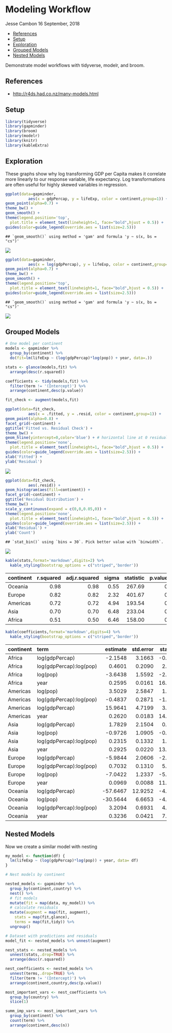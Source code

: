 Modeling Workflow
================
Jesse Cambon
16 September, 2018

-   [References](#references)
-   [Setup](#setup)
-   [Exploration](#exploration)
-   [Grouped Models](#grouped-models)
-   [Nested Models](#nested-models)

Demonstrate model workflows with tidyverse, modelr, and broom.

References
----------

-   <http://r4ds.had.co.nz/many-models.html>

Setup
-----

``` r
library(tidyverse)
library(gapminder)
library(broom)
library(modelr)
library(knitr)
library(kableExtra)
```

Exploration
-----------

These graphs show why log transforming GDP per Capita makes it correlate more linearly to our response variable, life expectancy. Log transformations are often useful for highly skewed variables in regression.

``` r
ggplot(data=gapminder,
          aes(x = gdpPercap, y = lifeExp, color = continent,group=1)) +
geom_point(alpha=0.7) +
theme_bw() +
geom_smooth() +
theme(legend.position='top',
  plot.title = element_text(lineheight=1, face="bold",hjust = 0.5)) + 
guides(color=guide_legend(override.aes = list(size=2.5))) 
```

    ## `geom_smooth()` using method = 'gam' and formula 'y ~ s(x, bs = "cs")'

![](Modeling_Workflow_files/figure-markdown_github/explore-1.png)

``` r
ggplot(data=gapminder,
          aes(x = log(gdpPercap), y = lifeExp, color = continent,group=1)) +
geom_point(alpha=0.7) +
theme_bw() +
geom_smooth() +
theme(legend.position='top',
  plot.title = element_text(lineheight=1, face="bold",hjust = 0.5)) + 
guides(color=guide_legend(override.aes = list(size=2.5))) 
```

    ## `geom_smooth()` using method = 'gam' and formula 'y ~ s(x, bs = "cs")'

![](Modeling_Workflow_files/figure-markdown_github/explore-2.png)

Grouped Models
--------------

``` r
# One model per continent
models <- gapminder %>%
  group_by(continent) %>%
  do(fit=lm(lifeExp ~ (log(gdpPercap)*log(pop)) + year, data=.)) 

stats <- glance(models,fit) %>%
  arrange(desc(r.squared))

coefficients <- tidy(models,fit) %>%
  filter(term != '(Intercept)') %>%
  arrange(continent,desc(p.value))

fit_check <- augment(models,fit)
```

``` r
ggplot(data=fit_check,
          aes(x = .fitted, y = .resid, color = continent,group=1)) +
geom_point(alpha=0.8) +
facet_grid(~continent) +
ggtitle('Fitted vs. Residual Check') +
theme_bw() +
geom_hline(yintercept=0,color='blue') + # horizontal line at 0 residual
theme(legend.position='none',
  plot.title = element_text(lineheight=1, face="bold",hjust = 0.5)) + 
guides(color=guide_legend(override.aes = list(size=2.5))) +
xlab('Fitted') +
ylab('Residual')
```

![](Modeling_Workflow_files/figure-markdown_github/plot-1.png)

``` r
ggplot(data=fit_check,
          aes(.resid)) +
geom_histogram(aes(fill=continent)) +
facet_grid(~continent) +
ggtitle('Residual Distribution') +
theme_bw() +
scale_y_continuous(expand = c(0,0,0.05,0)) + 
theme(legend.position='none',
  plot.title = element_text(lineheight=1, face="bold",hjust = 0.5)) + 
guides(color=guide_legend(override.aes = list(size=2.5))) +
xlab('Residual') +
ylab('Count')
```

    ## `stat_bin()` using `bins = 30`. Pick better value with `binwidth`.

![](Modeling_Workflow_files/figure-markdown_github/plot-2.png)

``` r
kable(stats,format='markdown',digits=2) %>%
  kable_styling(bootstrap_options = c("striped",'border'))
```

<table style="width:100%;">
<colgroup>
<col width="9%" />
<col width="9%" />
<col width="12%" />
<col width="5%" />
<col width="9%" />
<col width="7%" />
<col width="3%" />
<col width="8%" />
<col width="7%" />
<col width="7%" />
<col width="8%" />
<col width="10%" />
</colgroup>
<thead>
<tr class="header">
<th align="left">continent</th>
<th align="right">r.squared</th>
<th align="right">adj.r.squared</th>
<th align="right">sigma</th>
<th align="right">statistic</th>
<th align="right">p.value</th>
<th align="right">df</th>
<th align="right">logLik</th>
<th align="right">AIC</th>
<th align="right">BIC</th>
<th align="right">deviance</th>
<th align="right">df.residual</th>
</tr>
</thead>
<tbody>
<tr class="odd">
<td align="left">Oceania</td>
<td align="right">0.98</td>
<td align="right">0.98</td>
<td align="right">0.55</td>
<td align="right">267.69</td>
<td align="right">0</td>
<td align="right">5</td>
<td align="right">-16.97</td>
<td align="right">45.93</td>
<td align="right">53.00</td>
<td align="right">5.78</td>
<td align="right">19</td>
</tr>
<tr class="even">
<td align="left">Europe</td>
<td align="right">0.82</td>
<td align="right">0.82</td>
<td align="right">2.32</td>
<td align="right">401.67</td>
<td align="right">0</td>
<td align="right">5</td>
<td align="right">-811.93</td>
<td align="right">1635.85</td>
<td align="right">1659.17</td>
<td align="right">1917.78</td>
<td align="right">355</td>
</tr>
<tr class="odd">
<td align="left">Americas</td>
<td align="right">0.72</td>
<td align="right">0.72</td>
<td align="right">4.94</td>
<td align="right">193.54</td>
<td align="right">0</td>
<td align="right">5</td>
<td align="right">-902.49</td>
<td align="right">1816.98</td>
<td align="right">1839.20</td>
<td align="right">7204.74</td>
<td align="right">295</td>
</tr>
<tr class="even">
<td align="left">Asia</td>
<td align="right">0.70</td>
<td align="right">0.70</td>
<td align="right">6.48</td>
<td align="right">233.04</td>
<td align="right">0</td>
<td align="right">5</td>
<td align="right">-1299.55</td>
<td align="right">2611.11</td>
<td align="right">2634.99</td>
<td align="right">16431.20</td>
<td align="right">391</td>
</tr>
<tr class="odd">
<td align="left">Africa</td>
<td align="right">0.51</td>
<td align="right">0.50</td>
<td align="right">6.46</td>
<td align="right">158.00</td>
<td align="right">0</td>
<td align="right">5</td>
<td align="right">-2046.79</td>
<td align="right">4105.58</td>
<td align="right">4132.19</td>
<td align="right">25809.37</td>
<td align="right">619</td>
</tr>
</tbody>
</table>

``` r
kable(coefficients,format='markdown',digits=4) %>%
  kable_styling(bootstrap_options = c("striped",'border'))
```

| continent | term                    |  estimate|  std.error|  statistic|  p.value|
|:----------|:------------------------|---------:|----------:|----------:|--------:|
| Africa    | log(gdpPercap)          |   -2.1548|     3.1663|    -0.6805|   0.4964|
| Africa    | log(gdpPercap):log(pop) |    0.4601|     0.2090|     2.2018|   0.0280|
| Africa    | log(pop)                |   -3.6438|     1.5592|    -2.3369|   0.0198|
| Africa    | year                    |    0.2595|     0.0161|    16.0987|   0.0000|
| Americas  | log(pop)                |    3.5029|     2.5847|     1.3552|   0.1764|
| Americas  | log(gdpPercap):log(pop) |   -0.4837|     0.2871|    -1.6850|   0.0931|
| Americas  | log(gdpPercap)          |   15.9641|     4.7199|     3.3823|   0.0008|
| Americas  | year                    |    0.2620|     0.0183|    14.3191|   0.0000|
| Asia      | log(gdpPercap)          |    1.7829|     2.1504|     0.8291|   0.4075|
| Asia      | log(pop)                |   -0.9726|     1.0905|    -0.8920|   0.3730|
| Asia      | log(gdpPercap):log(pop) |    0.2315|     0.1332|     1.7380|   0.0830|
| Asia      | year                    |    0.2925|     0.0220|    13.2700|   0.0000|
| Europe    | log(gdpPercap)          |   -5.9844|     2.0606|    -2.9043|   0.0039|
| Europe    | log(gdpPercap):log(pop) |    0.7032|     0.1310|     5.3696|   0.0000|
| Europe    | log(pop)                |   -7.0422|     1.2337|    -5.7080|   0.0000|
| Europe    | year                    |    0.0969|     0.0088|    11.0761|   0.0000|
| Oceania   | log(gdpPercap)          |  -57.6467|    12.9252|    -4.4600|   0.0003|
| Oceania   | log(pop)                |  -30.5644|     6.6653|    -4.5856|   0.0002|
| Oceania   | log(gdpPercap):log(pop) |    3.2094|     0.6931|     4.6306|   0.0002|
| Oceania   | year                    |    0.3236|     0.0421|     7.6815|   0.0000|

Nested Models
-------------

Now we create a similar model with nesting

``` r
my_model <- function(df) {
  lm(lifeExp ~ (log(gdpPercap)*log(pop)) + year, data= df)
}

# Nest models by continent 

nested_models <- gapminder %>% 
  group_by(continent,country) %>% 
  nest() %>%
  # fit models
  mutate(fit = map(data, my_model)) %>%
  # calculate residuals
  mutate(augment = map(fit, augment),
    stats = map(fit,glance),
    terms = map(fit,tidy)) %>%
  ungroup()

# Dataset with predictions and residuals
model_fit <- nested_models %>% unnest(augment)

nest_stats <- nested_models %>%
  unnest(stats,.drop=TRUE) %>%
  arrange(desc(r.squared)) 

nest_coefficients <- nested_models %>%
  unnest(terms,.drop=TRUE) %>%
  filter(term != '(Intercept)') %>%
  arrange(continent,country,desc(p.value))

most_important_vars <- nest_coefficients %>%
  group_by(country) %>% 
  slice(1)

summ_imp_vars <- most_important_vars %>%
  group_by(continent) %>%
  count(term) %>%
  arrange(continent,desc(n))
```
